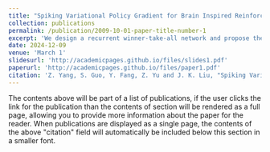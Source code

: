 ```yaml
---
title: "Spiking Variational Policy Gradient for Brain Inspired Reinforcement Learning"
collection: publications
permalink: /publication/2009-10-01-paper-title-number-1
excerpt: 'We design a recurrent winner-take-all network and propose the spiking variational policy gradient (SVPG), a new R-STDP learning method derived theoretically from the global policy gradient'
date: 2024-12-09
venue: 'March 1'
slidesurl: 'http://academicpages.github.io/files/slides1.pdf'
paperurl: 'http://academicpages.github.io/files/paper1.pdf'
citation: 'Z. Yang, S. Guo, Y. Fang, Z. Yu and J. K. Liu, "Spiking Variational Policy Gradient for Brain Inspired Reinforcement Learning," in IEEE Transactions on Pattern Analysis and Machine Intelligence, vol. 47, no. 3, pp. 1975-1990, March 2025, doi: 10.1109/TPAMI.2024.3511936.'
---
```


The contents above will be part of a list of publications, if the user clicks the link for the publication than the contents of section will be rendered as a full page, allowing you to provide more information about the paper for the reader. When publications are displayed as a single page, the contents of the above "citation" field will automatically be included below this section in a smaller font.
